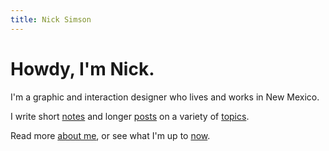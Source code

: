 ```yaml
---
title: Nick Simson
---
```


# Howdy, I'm Nick.

I'm a graphic and interaction designer who lives and works in New Mexico. 

I write short [notes](/notes/) and longer [posts](/posts/) on a variety of [topics](/tags/).

Read more [about me](/about.html), or see what I'm up to [now](/now.html).
